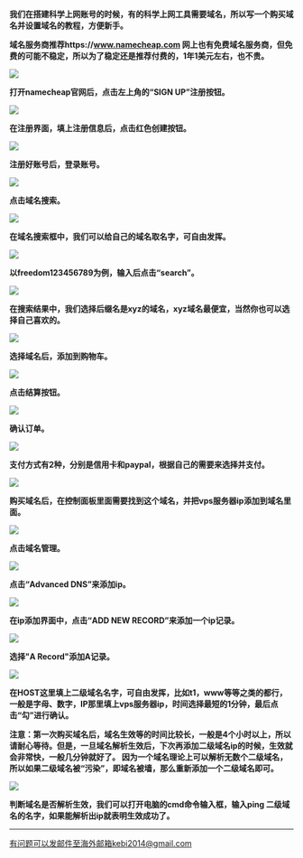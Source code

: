 **我们在搭建科学上网账号的时候，有的科学上网工具需要域名，所以写一个购买域名并设置域名的教程，方便新手。**

**域名服务商推荐https://www.namecheap.com 网上也有免费域名服务商，但免费的可能不稳定，所以为了稳定还是推荐付费的，1年1美元左右，也不贵。**

![](https://cdn.jsdelivr.net/gh/Alvin9999/pac2/namecheap/cheap1.jpg)

**打开namecheap官网后，点击左上角的“SIGN UP”注册按钮。**

![](https://cdn.jsdelivr.net/gh/Alvin9999/pac2/namecheap/cheap2.jpg)

**在注册界面，填上注册信息后，点击红色创建按钮。**

![](https://cdn.jsdelivr.net/gh/Alvin9999/pac2/namecheap/cheap3.jpg)

**注册好账号后，登录账号。**

![](https://cdn.jsdelivr.net/gh/Alvin9999/pac2/namecheap/cheap4.jpg)

**点击域名搜索。**

![](https://cdn.jsdelivr.net/gh/Alvin9999/pac2/namecheap/cheap5.jpg)

**在域名搜索框中，我们可以给自己的域名取名字，可自由发挥。**

![](https://cdn.jsdelivr.net/gh/Alvin9999/pac2/namecheap/cheap6.jpg)

**以freedom123456789为例，输入后点击“search”。**

![](https://cdn.jsdelivr.net/gh/Alvin9999/pac2/namecheap/cheap7.jpg)

**在搜索结果中，我们选择后缀名是xyz的域名，xyz域名最便宜，当然你也可以选择自己喜欢的。**

![](https://cdn.jsdelivr.net/gh/Alvin9999/pac2/namecheap/cheap8.jpg)

**选择域名后，添加到购物车。**

![](https://cdn.jsdelivr.net/gh/Alvin9999/pac2/namecheap/cheap9.jpg)

**点击结算按钮。**

![](https://cdn.jsdelivr.net/gh/Alvin9999/pac2/namecheap/cheap10.jpg)

**确认订单。**

![](https://cdn.jsdelivr.net/gh/Alvin9999/pac2/namecheap/cheap11.jpg)

**支付方式有2种，分别是信用卡和paypal，根据自己的需要来选择并支付。**

![](https://cdn.jsdelivr.net/gh/Alvin9999/pac2/namecheap/cheap12.jpg)

**购买域名后，在控制面板里面需要找到这个域名，并把vps服务器ip添加到域名里面。**

![](https://cdn.jsdelivr.net/gh/Alvin9999/pac2/namecheap/cheap13.jpg)

**点击域名管理。**

![](https://cdn.jsdelivr.net/gh/Alvin9999/pac2/namecheap/cheap20.jpg)

**点击“Advanced DNS”来添加ip。**

![](https://cdn.jsdelivr.net/gh/Alvin9999/pac2/namecheap/cheap15.jpg)

**在ip添加界面中，点击“ADD NEW RECORD”来添加一个ip记录。**

![](https://cdn.jsdelivr.net/gh/Alvin9999/pac2/namecheap/cheap16.jpg)

**选择"A Record"添加A记录。**

![](https://cdn.jsdelivr.net/gh/Alvin9999/pac2/namecheap/cheap17.jpg)

**在HOST这里填上二级域名名字，可自由发挥，比如t1，www等等之类的都行，一般是字母、数字，IP那里填上vps服务器ip，时间选择最短的1分钟，最后点击“勾”进行确认。**

**注意：第一次购买域名后，域名生效等的时间比较长，一般是4个小时以上，所以请耐心等待。但是，一旦域名解析生效后，下次再添加二级域名ip的时候，生效就会非常快，一般几分钟就好了。 因为一个域名理论上可以解析无数个二级域名，所以如果二级域名被“污染”，即域名被墙，那么重新添加一个二级域名即可。**

![](https://cdn.jsdelivr.net/gh/Alvin9999/pac2/namecheap/cheap19.jpg)

**判断域名是否解析生效，我们可以打开电脑的cmd命令输入框，输入ping 二级域名的名字，如果能解析出ip就表明生效成功了。**


***

有问题可以发邮件至海外邮箱kebi2014@gmail.com